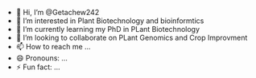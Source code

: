 - 👋 Hi, I’m @Getachew242
- 👀 I’m interested in Plant Biotechnology and bioinformtics 
- 🌱 I’m currently learning my PhD in PLant Biotechnology 
- 💞️ I’m looking to collaborate on PLant Genomics  and Crop Improvment 
- 📫 How to reach me ...
- 😄 Pronouns: ...
- ⚡ Fun fact: ...

<!---
Getachew242/Getachew242 is a ✨ special ✨ repository because its `README.md` (this file) appears on your GitHub profile.
You can click the Preview link to take a look at your changes.
--->
